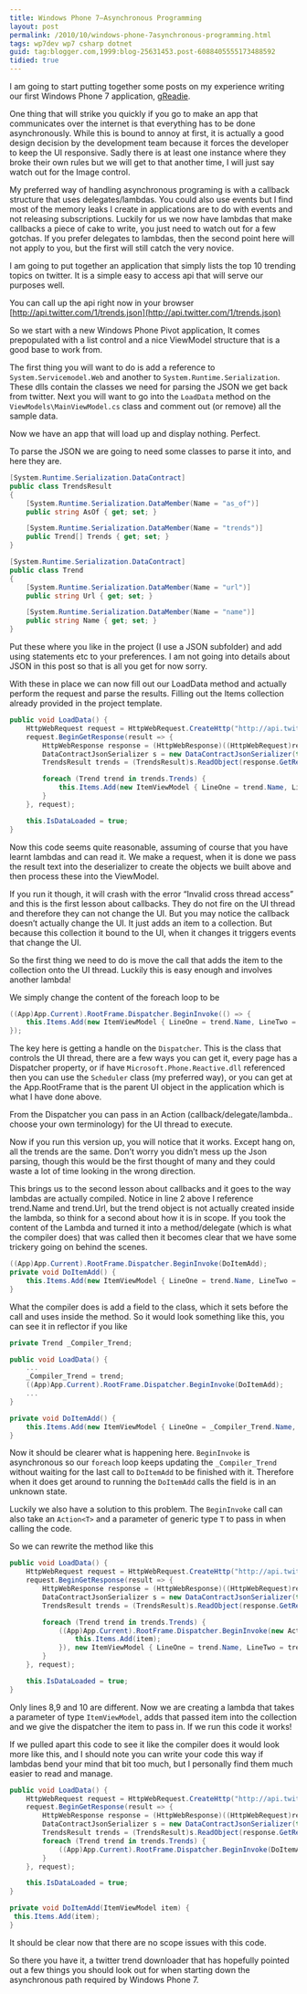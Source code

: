```yaml
---
title: Windows Phone 7–Asynchronous Programming
layout: post
permalink: /2010/10/windows-phone-7asynchronous-programming.html
tags: wp7dev wp7 csharp dotnet
guid: tag:blogger.com,1999:blog-25631453.post-6088405555173488592
tidied: true
---
```


  
I am going to start putting together some posts on my experience writing our first Windows Phone 7 application, [gReadie](http://www.quidsmobile.com/gReadie/).

<!-- more -->
  
One thing that will strike you quickly if you go to make an app that communicates over the internet is that everything has to be done asynchronously. While this is bound to annoy at first, it is actually a good design decision by the development team because it forces the developer to keep the UI responsive. Sadly there is at least one instance where they broke their own rules but we will get to that another time, I will just say watch out for the Image control.  
  
My preferred way of handling asynchronous programing is with a callback structure that uses delegates/lambdas. You could also use events but I find most of the memory leaks I create in applications are to do with events and not releasing subscriptions. Luckily for us we now have lambdas that make callbacks a piece of cake to write, you just need to watch out for a few gotchas. If you prefer delegates to lambdas, then the second point here will not apply to you, but the first will still catch the very novice.  
  
I am going to put together an application that simply lists the top 10 trending topics on twitter. It is a simple easy to access api that will serve our purposes well.  
  
You can call up the api right now in your browser [http://api.twitter.com/1/trends.json](http://api.twitter.com/1/trends.json)  
  
So we start with a new Windows Phone Pivot application, It comes prepopulated with a list control and a nice ViewModel structure that is a good base to work from.  
  
The first thing you will want to do is add a reference to `System.Servicemodel.Web` and another to `System.Runtime.Serialization`. These dlls contain the classes we need for parsing the JSON we get back from twitter. Next you will want to go into the `LoadData` method on the `ViewModels\MainViewModel.cs` class and comment out (or remove) all the sample data.  
  
Now we have an app that will load up and display nothing. Perfect.  
  
To parse the JSON we are going to need some classes to parse it into, and here they are.  
  
```csharp
[System.Runtime.Serialization.DataContract]
public class TrendsResult
{
    [System.Runtime.Serialization.DataMember(Name = "as_of")]
    public string AsOf { get; set; }

    [System.Runtime.Serialization.DataMember(Name = "trends")]
    public Trend[] Trends { get; set; }
}
```


```csharp
[System.Runtime.Serialization.DataContract]
public class Trend
{
    [System.Runtime.Serialization.DataMember(Name = "url")]
    public string Url { get; set; }

    [System.Runtime.Serialization.DataMember(Name = "name")]
    public string Name { get; set; }
}
```

Put these where you like in the project (I use a JSON subfolder) and add using statements etc to your preferences. I am not going into details about JSON in this post so that is all you get for now sorry.  


With these in place we can now fill out our LoadData method and actually perform the request and parse the results. Filling out the Items collection already provided in the project template.  


```csharp
public void LoadData() {
    HttpWebRequest request = HttpWebRequest.CreateHttp("http://api.twitter.com/1/trends.json");
    request.BeginGetResponse(result => {
        HttpWebResponse response = (HttpWebResponse)((HttpWebRequest)result.AsyncState).EndGetResponse(result);
        DataContractJsonSerializer s = new DataContractJsonSerializer(typeof(TrendsResult));
        TrendsResult trends = (TrendsResult)s.ReadObject(response.GetResponseStream());

        foreach (Trend trend in trends.Trends) {
            this.Items.Add(new ItemViewModel { LineOne = trend.Name, LineTwo = trend.Url });
        }
    }, request);

    this.IsDataLoaded = true;
}
```

Now this code seems quite reasonable, assuming of course that you have learnt lambdas and can read it. We make a request, when it is done we pass the result text into the deserializer to create the objects we built above and then process these into the ViewModel.  

If you run it though, it will crash with the error “Invalid cross thread access” and this is the first lesson about callbacks. They do not fire on the UI thread and therefore they can not change the UI. But you may notice the callback doesn’t actually change the UI. It just adds an item to a collection. But because this collection it bound to the UI, when it changes it triggers events that change the UI.  

So the first thing we need to do is move the call that adds the item to the collection onto the UI thread. Luckily this is easy enough and involves another lambda!

We simply change the content of the foreach loop to be  

```csharp
((App)App.Current).RootFrame.Dispatcher.BeginInvoke(() => {
    this.Items.Add(new ItemViewModel { LineOne = trend.Name, LineTwo = trend.Url });
});
```

The key here is getting a handle on the `Dispatcher`. This is the class that controls the UI thread, there are a few ways you can get it, every page has a Dispatcher property, or if have `Microsoft.Phone.Reactive.dll` referenced then you can use the `Scheduler` class (my preferred way), or you can get at the App.RootFrame that is the parent UI object in the application which is what I have done above.  

From the Dispatcher you can pass in an Action (callback/delegate/lambda.. choose your own terminology) for the UI thread to execute.  

Now if you run this version up, you will notice that it works. Except hang on, all the trends are the same. Don’t worry you didn’t mess up the Json parsing, though this would be the first thought of many and they could waste a lot of time looking in the wrong direction.  

This brings us to the second lesson about callbacks and it goes to the way lambdas are actually compiled. Notice in line 2 above I reference trend.Name and trend.Url, but the trend object is not actually created inside the lambda, so think for a second about how it is in scope. If you took the content of the Lambda and turned it into a method/delegate (which is what the compiler does) that was called then it becomes clear that we have some trickery going on behind the scenes.  


```csharp
((App)App.Current).RootFrame.Dispatcher.BeginInvoke(DoItemAdd);
private void DoItemAdd() {
    this.Items.Add(new ItemViewModel { LineOne = trend.Name, LineTwo = trend.Url });
}
```

What the compiler does is add a field to the class, which it sets before the call and uses inside the method. So it would look something like this, you can see it in reflector if you like  


```csharp
private Trend _Compiler_Trend;

public void LoadData() {
    ...
    _Compiler_Trend = trend;
    ((App)App.Current).RootFrame.Dispatcher.BeginInvoke(DoItemAdd);
    ...
}

private void DoItemAdd() {
    this.Items.Add(new ItemViewModel { LineOne = _Compiler_Trend.Name, LineTwo = _Compiler_Trend.Url });
}
```

Now it should be clearer what is happening here. `BeginInvoke` is asynchronous so our `foreach` loop keeps updating the `_Compiler_Trend` without waiting for the last call to `DoItemAdd` to be finished with it. Therefore when it does get around to running the `DoItemAdd` calls the field is in an unknown state.  

Luckily we also have a solution to this problem. The `BeginInvoke` call can also take an `Action<T>` and a parameter of generic type `T` to pass in when calling the code.  

So we can rewrite the method like this  


```csharp
public void LoadData() {
    HttpWebRequest request = HttpWebRequest.CreateHttp("http://api.twitter.com/1/trends.json");
    request.BeginGetResponse(result => {
        HttpWebResponse response = (HttpWebResponse)((HttpWebRequest)result.AsyncState).EndGetResponse(result);
        DataContractJsonSerializer s = new DataContractJsonSerializer(typeof(TrendsResult));
        TrendsResult trends = (TrendsResult)s.ReadObject(response.GetResponseStream());

        foreach (Trend trend in trends.Trends) {
            ((App)App.Current).RootFrame.Dispatcher.BeginInvoke(new Action<ItemViewModel>(item => {
                this.Items.Add(item);
            }), new ItemViewModel { LineOne = trend.Name, LineTwo = trend.Url });
        }
    }, request);

    this.IsDataLoaded = true;
}
```

Only lines 8,9 and 10 are different. Now we are creating a lambda that takes a parameter of type `ItemViewModel`, adds that passed item into the collection and we give the dispatcher the item to pass in. If we run this code it works!  

If we pulled apart this code to see it like the compiler does it would look more like this, and I should note you can write your code this way if lambdas bend your mind that bit too much, but I personally find them much easier to read and manage.  


```csharp
public void LoadData() {
    HttpWebRequest request = HttpWebRequest.CreateHttp("http://api.twitter.com/1/trends.json");
    request.BeginGetResponse(result => {
        HttpWebResponse response = (HttpWebResponse)((HttpWebRequest)result.AsyncState).EndGetResponse(result);
        DataContractJsonSerializer s = new DataContractJsonSerializer(typeof(TrendsResult));
        TrendsResult trends = (TrendsResult)s.ReadObject(response.GetResponseStream());
        foreach (Trend trend in trends.Trends) {
            ((App)App.Current).RootFrame.Dispatcher.BeginInvoke(DoItemAdd, new ItemViewModel { LineOne = trend.Name, LineTwo = trend.Url });
        }
    }, request);

    this.IsDataLoaded = true;
}

private void DoItemAdd(ItemViewModel item) {
 this.Items.Add(item);
}
```

It should be clear now that there are no scope issues with this code.  

So there you have it, a twitter trend downloader that has hopefully pointed out a few things you should look out for when starting down the asynchronous path required by Windows Phone 7.  
  
